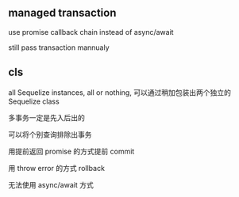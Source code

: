 ## managed transaction

use promise callback chain instead of async/await

still pass transaction mannualy

## cls

all Sequelize instances, all or nothing, 可以通过稍加包装出两个独立的 Sequelize class

多事务一定是先入后出的

可以将个别查询排除出事务

用提前返回 promise 的方式提前 commit

用 throw error 的方式 rollback

无法使用 async/await 方式

